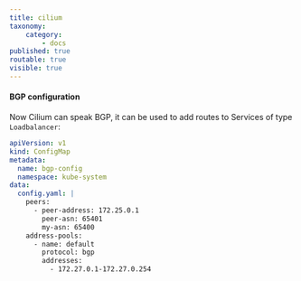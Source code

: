 ```yaml
---
title: cilium
taxonomy:
    category:
        - docs
published: true
routable: true
visible: true
---
```


#### BGP configuration

Now Cilium can speak BGP, it can be used to add routes to Services of type `Loadbalancer`:

```yaml
apiVersion: v1
kind: ConfigMap
metadata:
  name: bgp-config
  namespace: kube-system
data:
  config.yaml: |
    peers:
      - peer-address: 172.25.0.1
        peer-asn: 65401
        my-asn: 65400
    address-pools:
      - name: default
        protocol: bgp
        addresses:
          - 172.27.0.1-172.27.0.254
```
